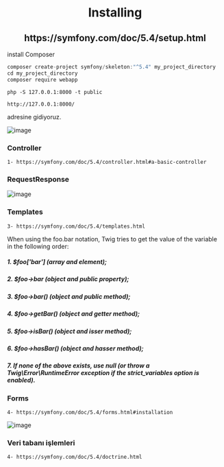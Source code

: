 <h1 align="center">Installing</h1>

<h2 align="center">https://symfony.com/doc/5.4/setup.html</h2>

install Composer

```javascript
composer create-project symfony/skeleton:"^5.4" my_project_directory
cd my_project_directory
composer require webapp

```

```node
php -S 127.0.0.1:8000 -t public
```

```node
http://127.0.0.1:8000/
```
adresine gidiyoruz.

![image](https://user-images.githubusercontent.com/28044809/176267899-69580c7d-5928-4b6f-a602-ff3c81ca3b31.png)

<h3>Controller</h3>

```node
1- https://symfony.com/doc/5.4/controller.html#a-basic-controller
```

<h3>RequestResponse</h3>

![image](https://user-images.githubusercontent.com/28044809/177030344-ab47c7cb-560f-442e-83a6-ee0de05976db.png)

<h3>Templates</h3>

```node
3- https://symfony.com/doc/5.4/templates.html
```

When using the foo.bar notation, Twig tries to get the value of the variable in the following order:

##### 1. $foo['bar'] (array and element);
##### 2. $foo->bar (object and public property);
##### 3. $foo->bar() (object and public method);
##### 4. $foo->getBar() (object and getter method);
##### 5. $foo->isBar() (object and isser method);
##### 6. $foo->hasBar() (object and hasser method);
##### 7. If none of the above exists, use null (or throw a Twig\Error\RuntimeError exception if the strict_variables option is enabled).

<h3>Forms</h3>

```node
4- https://symfony.com/doc/5.4/forms.html#installation
```

![image](https://user-images.githubusercontent.com/28044809/179401247-b5474b8d-ee4b-4c2a-a6a7-b3449621c190.png)

<h3>Veri tabanı işlemleri</h3>

```node
4- https://symfony.com/doc/5.4/doctrine.html
```

